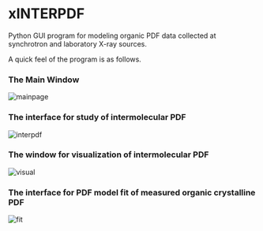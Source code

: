 # xINTERPDF
Python GUI program for modeling organic PDF data collected at synchrotron and laboratory X-ray sources.

A quick feel of the program is as follows.

### The Main Window

![mainpage](https://user-images.githubusercontent.com/8492535/35756648-b07e8488-0831-11e8-932d-e2843a2888bf.png)

### The interface for study of intermolecular PDF

![interpdf](https://user-images.githubusercontent.com/8492535/35756647-b06a457c-0831-11e8-82b4-7d6ef6c39178.png)

### The window for visualization of intermolecular PDF 

![visual](https://user-images.githubusercontent.com/8492535/35756649-b0909b3c-0831-11e8-8d73-3369eef25364.png)

### The interface for PDF model fit of measured organic crystalline PDF

![fit](https://user-images.githubusercontent.com/8492535/35756646-b05562c4-0831-11e8-8fa1-1deaabda86c9.png)









